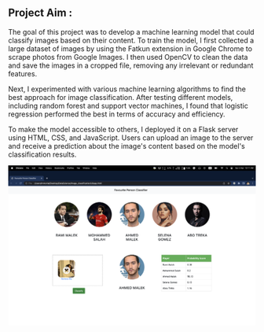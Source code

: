 ## Project Aim :  
The goal of this project was to develop a machine learning model that could classify images based on their content. To train the model, I first collected a large dataset of images by using the Fatkun extension in Google Chrome to scrape photos from Google Images. I then used OpenCV to clean the data and save the images in a cropped file, removing any irrelevant or redundant features.

Next, I experimented with various machine learning algorithms to find the best approach for image classification. After testing different models, including random forest and support vector machines, I found that logistic regression performed the best in terms of accuracy and efficiency.

To make the model accessible to others, I deployed it on a Flask server using HTML, CSS, and JavaScript. Users can upload an image to the server and receive a prediction about the image's content based on the model's classification results.


![alt text](https://github.com/khalidxD/Image-Classification/blob/main/Screenshot.png)
